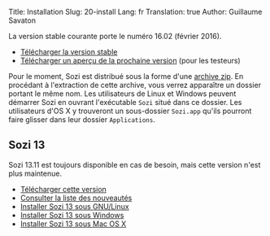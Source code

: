 Title: Installation
Slug: 20-install
Lang: fr
Translation: true
Author: Guillaume Savaton

La version stable courante porte le numéro 16.02 (février 2016).

  * [Télécharger la version stable](https://github.com/senshu/Sozi/releases/tag/16.02)
  * [Télécharger un aperçu de la prochaine version](https://drive.google.com/open?id=0ByRUreHgekjMWG9teGM2dE8wck0) (pour les testeurs)

Pour le moment, Sozi est distribué sous la forme d'une [archive zip](https://fr.wikipedia.org/wiki/ZIP_%28format_de_fichier%29).
En procédant à l'extraction de cette archive, vous verrez apparaître un dossier
portant le même nom.
Les utilisateurs de Linux et Windows peuvent démarrer Sozi en ouvrant l'exécutable
`Sozi` situé dans ce dossier.
Les utilisateurs d'OS X y trouveront un sous-dossier `Sozi.app` qu'ils pourront
faire glisser dans leur dossier `Applications`.

Sozi 13
-------

Sozi 13.11 est toujours disponible en cas de besoin, mais cette version n'est plus maintenue.

  * [Télécharger cette version](https://github.com/senshu/Sozi/releases/download/13.11/sozi-release-13.11-30213629.zip)
  * [Consulter la liste des nouveautés](|filename|/Releases/release-13.11-fr.md)
  * [Installer Sozi 13 sous GNU/Linux](|filename|sozi-13-install-linux.md)
  * [Installer Sozi 13 sous Windows](|filename|sozi-13-install-windows.md)
  * [Installer Sozi 13 sous Mac OS X](|filename|sozi-13-install-osx.md)

